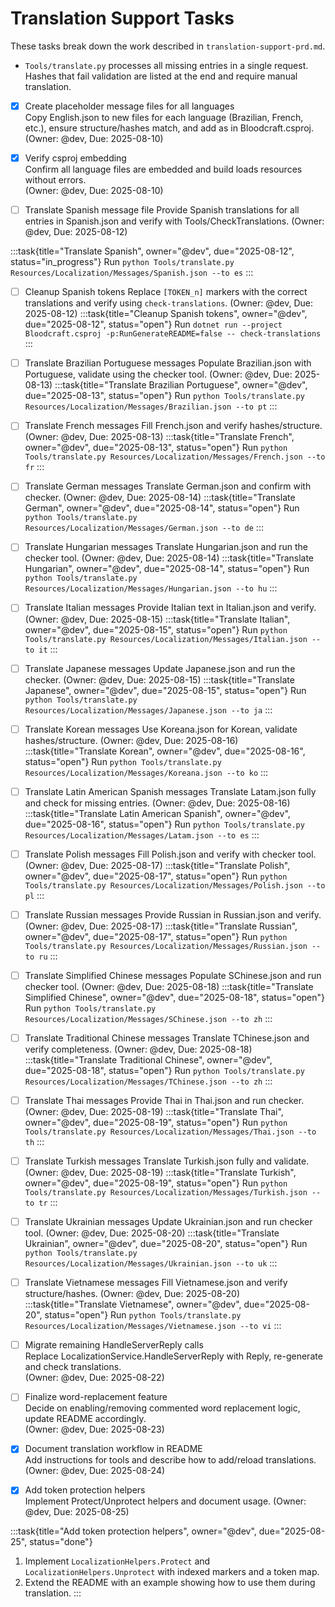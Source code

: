 # Translation Support Tasks

These tasks break down the work described in `translation-support-prd.md`.

* `Tools/translate.py` processes all missing entries in a single request. Hashes that fail validation are listed at the end and require manual translation.

- [x] Create placeholder message files for all languages  
  Copy English.json to new files for each language (Brazilian, French, etc.), ensure structure/hashes match, and add as <EmbeddedResource> in Bloodcraft.csproj.  
  (Owner: @dev, Due: 2025-08-10)

- [x] Verify csproj embedding  
  Confirm all language files are embedded and build loads resources without errors.  
  (Owner: @dev, Due: 2025-08-10)

- [ ] Translate Spanish message file
  Provide Spanish translations for all entries in Spanish.json and verify with Tools/CheckTranslations.
  (Owner: @dev, Due: 2025-08-12)

:::task{title="Translate Spanish", owner="@dev", due="2025-08-12", status="in_progress"}
Run `python Tools/translate.py Resources/Localization/Messages/Spanish.json --to es`
:::

- [ ] Cleanup Spanish tokens
  Replace `[TOKEN_n]` markers with the correct translations and verify using `check-translations`.
  (Owner: @dev, Due: 2025-08-12)
:::task{title="Cleanup Spanish tokens", owner="@dev", due="2025-08-12", status="open"}
Run `dotnet run --project Bloodcraft.csproj -p:RunGenerateREADME=false -- check-translations`
:::

- [ ] Translate Brazilian Portuguese messages
  Populate Brazilian.json with Portuguese, validate using the checker tool.
  (Owner: @dev, Due: 2025-08-13)
:::task{title="Translate Brazilian Portuguese", owner="@dev", due="2025-08-13", status="open"}
Run `python Tools/translate.py Resources/Localization/Messages/Brazilian.json --to pt`
:::

- [ ] Translate French messages
  Fill French.json and verify hashes/structure.
  (Owner: @dev, Due: 2025-08-13)
:::task{title="Translate French", owner="@dev", due="2025-08-13", status="open"}
Run `python Tools/translate.py Resources/Localization/Messages/French.json --to fr`
:::

- [ ] Translate German messages
  Translate German.json and confirm with checker.
  (Owner: @dev, Due: 2025-08-14)
:::task{title="Translate German", owner="@dev", due="2025-08-14", status="open"}
Run `python Tools/translate.py Resources/Localization/Messages/German.json --to de`
:::

- [ ] Translate Hungarian messages
  Translate Hungarian.json and run the checker tool.
  (Owner: @dev, Due: 2025-08-14)
:::task{title="Translate Hungarian", owner="@dev", due="2025-08-14", status="open"}
Run `python Tools/translate.py Resources/Localization/Messages/Hungarian.json --to hu`
:::

- [ ] Translate Italian messages
  Provide Italian text in Italian.json and verify.
  (Owner: @dev, Due: 2025-08-15)
:::task{title="Translate Italian", owner="@dev", due="2025-08-15", status="open"}
Run `python Tools/translate.py Resources/Localization/Messages/Italian.json --to it`
:::

- [ ] Translate Japanese messages
  Update Japanese.json and run the checker.
  (Owner: @dev, Due: 2025-08-15)
:::task{title="Translate Japanese", owner="@dev", due="2025-08-15", status="open"}
Run `python Tools/translate.py Resources/Localization/Messages/Japanese.json --to ja`
:::

- [ ] Translate Korean messages
  Use Koreana.json for Korean, validate hashes/structure.
  (Owner: @dev, Due: 2025-08-16)
:::task{title="Translate Korean", owner="@dev", due="2025-08-16", status="open"}
Run `python Tools/translate.py Resources/Localization/Messages/Koreana.json --to ko`
:::

- [ ] Translate Latin American Spanish messages
  Translate Latam.json fully and check for missing entries.
  (Owner: @dev, Due: 2025-08-16)
:::task{title="Translate Latin American Spanish", owner="@dev", due="2025-08-16", status="open"}
Run `python Tools/translate.py Resources/Localization/Messages/Latam.json --to es`
:::

- [ ] Translate Polish messages
  Fill Polish.json and verify with checker tool.
  (Owner: @dev, Due: 2025-08-17)
:::task{title="Translate Polish", owner="@dev", due="2025-08-17", status="open"}
Run `python Tools/translate.py Resources/Localization/Messages/Polish.json --to pl`
:::

- [ ] Translate Russian messages
  Provide Russian in Russian.json and verify.
  (Owner: @dev, Due: 2025-08-17)
:::task{title="Translate Russian", owner="@dev", due="2025-08-17", status="open"}
Run `python Tools/translate.py Resources/Localization/Messages/Russian.json --to ru`
:::

- [ ] Translate Simplified Chinese messages
  Populate SChinese.json and run checker tool.
  (Owner: @dev, Due: 2025-08-18)
:::task{title="Translate Simplified Chinese", owner="@dev", due="2025-08-18", status="open"}
Run `python Tools/translate.py Resources/Localization/Messages/SChinese.json --to zh`
:::

- [ ] Translate Traditional Chinese messages
  Translate TChinese.json and verify completeness.
  (Owner: @dev, Due: 2025-08-18)
:::task{title="Translate Traditional Chinese", owner="@dev", due="2025-08-18", status="open"}
Run `python Tools/translate.py Resources/Localization/Messages/TChinese.json --to zh`
:::

- [ ] Translate Thai messages
  Provide Thai in Thai.json and run checker.
  (Owner: @dev, Due: 2025-08-19)
:::task{title="Translate Thai", owner="@dev", due="2025-08-19", status="open"}
Run `python Tools/translate.py Resources/Localization/Messages/Thai.json --to th`
:::

- [ ] Translate Turkish messages
  Translate Turkish.json fully and validate.
  (Owner: @dev, Due: 2025-08-19)
:::task{title="Translate Turkish", owner="@dev", due="2025-08-19", status="open"}
Run `python Tools/translate.py Resources/Localization/Messages/Turkish.json --to tr`
:::

- [ ] Translate Ukrainian messages
  Update Ukrainian.json and run checker tool.
  (Owner: @dev, Due: 2025-08-20)
:::task{title="Translate Ukrainian", owner="@dev", due="2025-08-20", status="open"}
Run `python Tools/translate.py Resources/Localization/Messages/Ukrainian.json --to uk`
:::

- [ ] Translate Vietnamese messages
  Fill Vietnamese.json and verify structure/hashes.
  (Owner: @dev, Due: 2025-08-20)
:::task{title="Translate Vietnamese", owner="@dev", due="2025-08-20", status="open"}
Run `python Tools/translate.py Resources/Localization/Messages/Vietnamese.json --to vi`
:::

- [ ] Migrate remaining HandleServerReply calls  
  Replace LocalizationService.HandleServerReply with Reply, re-generate and check translations.  
  (Owner: @dev, Due: 2025-08-22)

- [ ] Finalize word-replacement feature  
  Decide on enabling/removing commented word replacement logic, update README accordingly.  
  (Owner: @dev, Due: 2025-08-23)

- [x] Document translation workflow in README  
  Add instructions for tools and describe how to add/reload translations.  
  (Owner: @dev, Due: 2025-08-24)

- [x] Add token protection helpers  
  Implement Protect/Unprotect helpers and document usage.
  (Owner: @dev, Due: 2025-08-25)

:::task{title="Add token protection helpers", owner="@dev", due="2025-08-25", status="done"}
1. Implement `LocalizationHelpers.Protect` and `LocalizationHelpers.Unprotect` with indexed markers and a token map.
2. Extend the README with an example showing how to use them during translation.
:::
